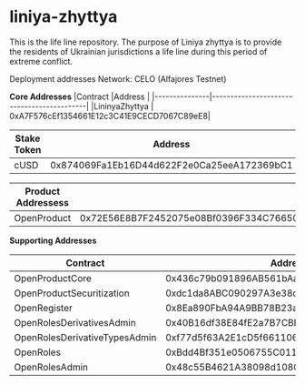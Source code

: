 # liniya-zhyttya
This is the life line repository. The purpose of Liniya zhyttya is to provide the residents of Ukrainian jurisdictions a life line during this period of extreme conflict. 

Deployment addresses
Network: CELO (Alfajores Testnet) 

**Core Addresses**
|Contract       |Address                                    |
|---------------|-------------------------------------------|
|LininyaZhyttya | 0xA7F576cEf1354661E12c3C41E9CECD7067C89eE8|


|Stake Token |Address 									| 
|------------|------------------------------------------|
|   cUSD     |0x874069Fa1Eb16D44d622F2e0Ca25eeA172369bC1|

|Product Addressess |        										   |
|-------------------|--------------------------------------------------|
|OpenProduct        | 0x72E56E8B7F2452075e08Bf0396F334C76650eE8b       |


**Supporting Addresses**

|Contract        				|Address                                     |
|-------------------------------|--------------------------------------------|
|OpenProductCore 				| 0x436c79b091896AB561bAaED866e69a9fd2d1F4f7 |
|OpenProductSecuritization		| 0xdc1da8ABC090297A3e38c01500AE429Ab051c934 |
|OpenRegister 	 				| 0x8Ea890FbA94A9BB78B23a432DD36063C9826C017 |
|OpenRolesDerivativesAdmin  	| 0x40B16df38E84fE2a7B7CBE03d148D2b939966Ec5 | 
|OpenRolesDerivativeTypesAdmin 	| 0xf77d5f63A2E1cD5f661106eeb7adBc1922e37A6C |
|OpenRoles		 				| 0xBdd4Bf351e0506755C0110E1A6a5490e7B5E92Df |
|OpenRolesAdmin  				| 0x48c55B4621A38098d1080a279A3Ea82Bf7dfBDf3 |

